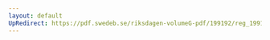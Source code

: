 ```yaml
---
layout: default
UpRedirect: https://pdf.swedeb.se/riksdagen-volumeG-pdf/199192/reg_199192/reg_199192_0180.pdf
---
```

